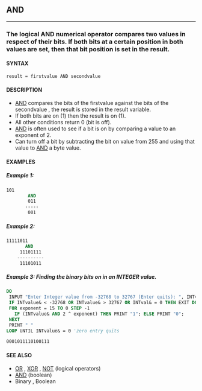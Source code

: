 ## AND
---

### The logical AND numerical operator compares two values in respect of their bits. If both bits at a certain position in both values are set, then that bit position is set in the result.

#### SYNTAX

`result = firstvalue AND secondvalue`

#### DESCRIPTION
* [AND](./AND.md) compares the bits of the firstvalue against the bits of the secondvalue , the result is stored in the result variable.
* If both bits are on (1) then the result is on (1).
* All other conditions return 0 (bit is off).
* [AND](./AND.md) is often used to see if a bit is on by comparing a value to an exponent of 2.
* Can turn off a bit by subtracting the bit on value from 255 and using that value to [AND](./AND.md) a byte value.


#### EXAMPLES
##### Example 1:
```vb
101
        AND
        011
       -----
        001
```
  
##### Example 2:
```vb
11111011
       AND
     11101111
    ----------
     11101011
```
  
##### Example 3: Finding the binary bits on in an INTEGER value.
```vb
DO
 INPUT "Enter Integer value from -32768 to 32767 (Enter quits): ", INTvalue&
 IF INTvalue& < -32768 OR INTvalue& > 32767 OR INTval& = 0 THEN EXIT DO
 FOR exponent = 15 TO 0 STEP -1
   IF (INTvalue& AND 2 ^ exponent) THEN PRINT "1"; ELSE PRINT "0";
 NEXT
 PRINT " "
LOOP UNTIL INTvalue& = 0 'zero entry quits
```
  
```vb
0001011110100111
```
  


#### SEE ALSO
* [OR](./OR.md) , [XOR](./XOR.md) , [NOT](./NOT.md) (logical operators)
* [AND](./AND.md) (boolean)
* Binary , Boolean
